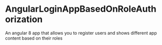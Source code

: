 # AngularLoginAppBasedOnRoleAuthorization
 An angular 8 app that allows you to register users and shows different app content based on their roles
